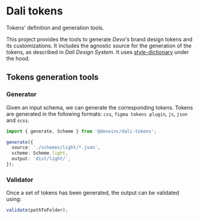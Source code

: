 # Dali tokens

Tokens' definition and generation tools.

This project provides the tools to generate *Devo*'s brand design tokens and its customizations.
It includes the agnostic source for the generation of the tokens, as described in *Dali Design System*. It uses [style-dictionary](https://amzn.github.io/style-dictionary/) under the hood.

## Tokens generation tools

### Generator

Given an input schema, we can generate the corresponding tokens. Tokens are generated in the following formats: `css`, `figma tokens plugin`, `js`, `json` and `scss`.

```typescript
import { generate, Scheme } from '@devoinc/dali-tokens';

generate({
  source: './schemes/light/*.json',
  scheme: Scheme.light,
  output: `dist/light/`,
});
```

### Validator

Once a set of tokens has been generated, the output can be validated using:

```js
validate(pathToFolder);
```
